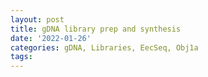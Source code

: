 ```yaml
---
layout: post
title: gDNA library prep and synthesis
date: '2022-01-26'
categories: gDNA, Libraries, EecSeq, Obj1a
tags: 
---
```

